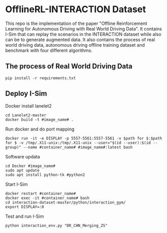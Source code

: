 # OfflineRL-INTERACTION Dataset
This repo is the implementation of the paper "Offline Reinforcement Learning for Autonomous Driving with Real World Driving Data". It contains I-Sim that can replay the scenarios in the INTERACTION dataset while also can be to generate augmented data. It also contains the process of real world driving data,  autonomous driving offline training dataset and benchmark with four different algorithms.


## The process of Real World Driving Data

```shell
pip install -r requirements.txt
```


## Deploy I-Sim
Docker install lanelet2

```shell
cd Lanelet2-master
docker build -t #image_name# .
```

Run docker and do port mapping
```shell
docker run -it -e DISPLAY -p 5557-5561:5557-5561 -v $path for $:$path for $ -v /tmp/.X11-unix:/tmp/.X11-unix --user="$(id --user):$(id --group)" --name #container_name# #image_name#:latest bash
```

Software updata

```shell
cd Docker #image_name#
sudo apt update
sudo apt install python-tk #python2
```

Start I-Sim
```shell
docker restart #container_name#
docker exec -it #container_name# bash
cd interaction-dataset-master/python/interaction_gym/
export DISPLAY=:0
```

Test and run I-Sim
```shell
python interaction_env.py "DR_CHN_Merging_ZS"
```






